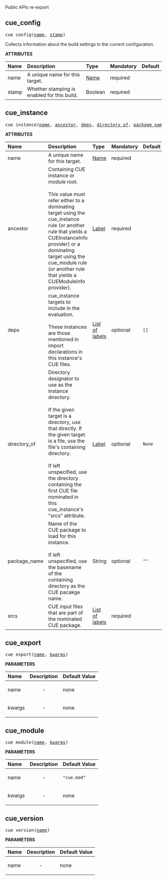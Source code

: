 <!-- Generated with Stardoc: http://skydoc.bazel.build -->

Public APIs re-export

<a id="cue_config"></a>

## cue_config

<pre>
cue_config(<a href="#cue_config-name">name</a>, <a href="#cue_config-stamp">stamp</a>)
</pre>

Collects information about the build settings in the current configuration.

**ATTRIBUTES**


| Name  | Description | Type | Mandatory | Default |
| :------------- | :------------- | :------------- | :------------- | :------------- |
| <a id="cue_config-name"></a>name |  A unique name for this target.   | <a href="https://bazel.build/concepts/labels#target-names">Name</a> | required |  |
| <a id="cue_config-stamp"></a>stamp |  Whether stamping is enabled for this build.   | Boolean | required |  |


<a id="cue_instance"></a>

## cue_instance

<pre>
cue_instance(<a href="#cue_instance-name">name</a>, <a href="#cue_instance-ancestor">ancestor</a>, <a href="#cue_instance-deps">deps</a>, <a href="#cue_instance-directory_of">directory_of</a>, <a href="#cue_instance-package_name">package_name</a>, <a href="#cue_instance-srcs">srcs</a>)
</pre>



**ATTRIBUTES**


| Name  | Description | Type | Mandatory | Default |
| :------------- | :------------- | :------------- | :------------- | :------------- |
| <a id="cue_instance-name"></a>name |  A unique name for this target.   | <a href="https://bazel.build/concepts/labels#target-names">Name</a> | required |  |
| <a id="cue_instance-ancestor"></a>ancestor |  Containing CUE instance or module root.<br><br>This value must refer either to a dominating target using the cue_instance rule (or another rule that yields a CUEInstanceInfo provider) or a dominating target using the cue_module rule (or another rule that yields a CUEModuleInfo provider).   | <a href="https://bazel.build/concepts/labels">Label</a> | required |  |
| <a id="cue_instance-deps"></a>deps |  cue_instance targets to include in the evaluation.<br><br>These instances are those mentioned in import declarations in this instance's CUE files.   | <a href="https://bazel.build/concepts/labels">List of labels</a> | optional | <code>[]</code> |
| <a id="cue_instance-directory_of"></a>directory_of |  Directory designator to use as the instance directory.<br><br>If the given target is a directory, use that directly. If the given target is a file, use the file's containing directory.<br><br>If left unspecified, use the directory containing the first CUE file nominated in this cue_instance's "srcs" attribute.   | <a href="https://bazel.build/concepts/labels">Label</a> | optional | <code>None</code> |
| <a id="cue_instance-package_name"></a>package_name |  Name of the CUE package to load for this instance.<br><br>If left unspecified, use the basename of the containing directory as the CUE pacakge name.   | String | optional | <code>""</code> |
| <a id="cue_instance-srcs"></a>srcs |  CUE input files that are part of the nominated CUE package.   | <a href="https://bazel.build/concepts/labels">List of labels</a> | required |  |


<a id="cue_export"></a>

## cue_export

<pre>
cue_export(<a href="#cue_export-name">name</a>, <a href="#cue_export-kwargs">kwargs</a>)
</pre>



**PARAMETERS**


| Name  | Description | Default Value |
| :------------- | :------------- | :------------- |
| <a id="cue_export-name"></a>name |  <p align="center"> - </p>   |  none |
| <a id="cue_export-kwargs"></a>kwargs |  <p align="center"> - </p>   |  none |


<a id="cue_module"></a>

## cue_module

<pre>
cue_module(<a href="#cue_module-name">name</a>, <a href="#cue_module-kwargs">kwargs</a>)
</pre>



**PARAMETERS**


| Name  | Description | Default Value |
| :------------- | :------------- | :------------- |
| <a id="cue_module-name"></a>name |  <p align="center"> - </p>   |  <code>"cue.mod"</code> |
| <a id="cue_module-kwargs"></a>kwargs |  <p align="center"> - </p>   |  none |


<a id="cue_version"></a>

## cue_version

<pre>
cue_version(<a href="#cue_version-name">name</a>)
</pre>



**PARAMETERS**


| Name  | Description | Default Value |
| :------------- | :------------- | :------------- |
| <a id="cue_version-name"></a>name |  <p align="center"> - </p>   |  none |


